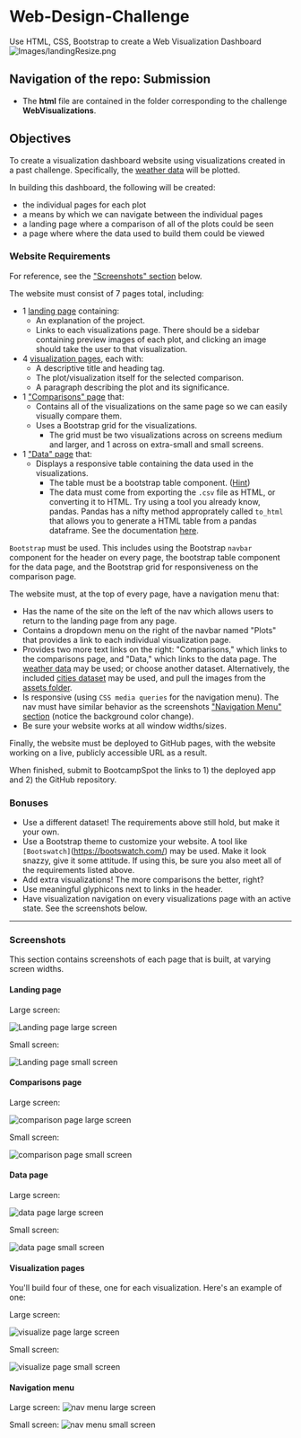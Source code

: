 # Web-Design-Challenge

Use HTML, CSS, Bootstrap to create a Web Visualization Dashboard
![Images/landingResize.png](Images/landingResize.png)

## Navigation of the repo: Submission

* The **html** file are contained in the folder corresponding to the challenge **WebVisualizations**.

## Objectives

To create a visualization dashboard website using visualizations created in a past challenge. Specifically, the [weather data](Resources/cities.csv) will be plotted.

In building this dashboard, the following will be created:
* the individual pages for each plot 
* a means by which we can navigate between the individual pages
* a landing page where a comparison of all of the plots could be seen
* a page where where the data used to build them could be viewed

### Website Requirements
For reference, see the ["Screenshots" section](#screenshots) below.

The website must consist of 7 pages total, including:

* 1 [landing page](#landing-page) containing:
  * An explanation of the project.
  * Links to each visualizations page. There should be a sidebar containing preview images of each plot, and clicking an image should take the user to that visualization.
* 4 [visualization pages](#visualization-pages), each with:
  * A descriptive title and heading tag.
  * The plot/visualization itself for the selected comparison.
  * A paragraph describing the plot and its significance.
* 1 ["Comparisons" page](#comparisons-page) that:
  * Contains all of the visualizations on the same page so we can easily visually compare them.
  * Uses a Bootstrap grid for the visualizations.
    * The grid must be two visualizations across on screens medium and larger, and 1 across on extra-small and small screens.
* 1 ["Data" page](#data-page) that:
  * Displays a responsive table containing the data used in the visualizations.
    * The table must be a bootstrap table component. ([Hint](https://getbootstrap.com/docs/4.3/content/tables/#responsive-tables))
    * The data must come from exporting the `.csv` file as HTML, or converting it to HTML. Try using a tool you already know, pandas. Pandas has a nifty method approprately called `to_html` that allows you to generate a HTML table from a pandas dataframe. See the documentation [here](https://pandas.pydata.org/pandas-docs/version/0.17.0/generated/pandas.DataFrame.to_html.html).

`Bootstrap` must be used. This includes using the Bootstrap `navbar` component for the header on every page, the bootstrap table component for the data page, and the Bootstrap grid for responsiveness on the comparison page.

The website must, at the top of every page, have a navigation menu that:

* Has the name of the site on the left of the nav which allows users to return to the landing page from any page.
* Contains a dropdown menu on the right of the navbar named "Plots" that provides a link to each individual visualization page.
* Provides two more text links on the right: "Comparisons," which links to the comparisons page, and "Data," which links to the data page. The [weather data](Resources/cities.csv) may be used; or choose another dataset. Alternatively, the included [cities dataset](Resources/cities.csv) may be used, and pull the images from the [assets folder](Resources/assets).
* Is responsive (using `CSS media queries` for the navigation menu). The nav must have similar behavior as the screenshots ["Navigation Menu" section](#navigation-menu) (notice the background color change).
* Be sure your website works at all window widths/sizes.

Finally, the website must be deployed to GitHub pages, with the website working on a live, publicly accessible URL as a result.

When finished, submit to BootcampSpot the links to 1) the deployed app and 2) the GitHub repository.


### Bonuses

* Use a different dataset! The requirements above still hold, but make it your own.
* Use a Bootstrap theme to customize your website. A tool like `[Bootswatch]`(https://bootswatch.com/) may be used. Make it look snazzy, give it some attitude. If using this, be sure you also meet all of the requirements listed above.
* Add extra visualizations! The more comparisons the better, right?
* Use meaningful glyphicons next to links in the header.
* Have visualization navigation on every visualizations page with an active state. See the screenshots below.

- - -

### Screenshots

This section contains screenshots of each page that is built, at varying screen widths. 

#### <a id="landing-page"></a>Landing page

Large screen:

![Landing page large screen](Images/landingResize.png)

Small screen:

![Landing page small screen](Images/landing-sm.png)


#### <a id="comparisons-page"></a>Comparisons page

Large screen:

![comparison page large screen](Images/comparison-lg.png)

Small screen:

![comparison page small screen](Images/comparison-sm.png)

#### <a id="data-page"></a>Data page

Large screen:

![data page large screen](Images/data-lg.png)


Small screen:

![data page small screen](Images/data-sm.png)

#### <a id="visualization-pages"></a>Visualization pages

You'll build four of these, one for each visualization. Here's an example of one:

Large screen:

![visualize page large screen](Images/visualize-lg.png)

Small screen:

![visualize page small screen](Images/visualize-sm.png)

#### <a id="navigation-menu"></a>Navigation menu

Large screen:
![nav menu large screen](Images/nav-lg.png)

Small screen:
![nav menu small screen](Images/nav-sm.png)



